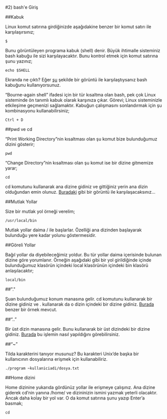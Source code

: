 #2) bash'e Giriş

##Kabuk

Linux komut satırına girdiğinizde aşağıdakine benzer bir komut satırı ile karşılaşırsınız;

`$`

Bunu görüntüleyen programa kabuk (shell) denir. Büyük ihtimalle sisteminiz bash kabuğu ile sizi karşılayacaktır. Bunu kontrol etmek için komut satırına şunu yazınız;

`echo $SHELL`

Ekranda ne çıktı? Eğer [şu](http://unix.reha.us/files/2.1.kabuk_.gif) şekilde bir görüntü ile karşılaştıysanız bash kabuğunu kullanıyorsunuz.

“Bourne-again shell” ifadesi için bir tür kısaltma olan bash, pek çok Linux sisteminde ön tanımlı kabuk olarak karşınıza çıkar. Görevi; Linux sisteminizle etkileşime geçmenizi sağlamaktır. Kabuğun çalışmasını sonlandırmak için şu kombinasyonu kullanabilirsiniz;

`Ctrl + D`

##pwd ve cd

“Print Working Directory”nin kısaltması olan şu komut bize bulunduğumuz dizini gösterir;

`pwd`

“Change Directory”nin kısaltması olan şu komut ise bir dizine gitmemize yarar;

`cd`

cd komutunu kullanarak ana dizine gidiniz ve gittiğiniz yerin ana dizin olduğundan emin olunuz. [Buradaki](http://unix.reha.us/files/2.4.cd-kullan%C4%B1m%C4%B1-2.5-yollar.gif) gibi bir görüntü ile karşılaşacaksınız…

##Mutlak Yollar

Size bir mutlak yol örneği verelim;

`/usr/local/bin`

Mutlak yollar daima / ile başlarlar. Özelliği ana dizinden başlayarak bulunduğu yere kadar yolunu göstermesidir.

##Göreli Yollar

Bağıl yollar da diyebileceğimiz yoldur. Bu tür yollar daima içerisinde bulunan dizine göre yorumlanır. Örneğin aşağıdaki gibi bir yol girildiğinde içinde bulunduğumuz klasörün içindeki local klasörünün içindeki bin klasörü anlaşılacaktır;

`local/bin`

##"."

Şuan bulunduğumuz konum manasına gelir. cd komutunu kullanarak bir dizine gidiniz ve . kullanarak da o dizin içindeki bir dizine gidiniz. [Burada](http://unix.reha.us/files/2.11.-.-kullan%C4%B1m%C4%B1.gif) benzer bir örnek mevcut.

##“..”

Bir üst dizin manasına gelir. Bunu kullanarak bir üst dizindeki bir dizine gidiniz. [Burada](http://unix.reha.us/files/2.8.ciftnoktakullan%C4%B1m%C4%B11.gif) bu işlemin nasıl yapıldığını görebilirsiniz.

##“~”

Tilda karakterini tanıyor musunuz? Bu karakteri Unix’de başka bir kullanıcının dosyalarına erişmek için kullanabiliriz.

`./program ~kullaniciadi/dosya.txt`

##Home dizini

Home dizinine yukarıda gördünüz yollar ile erişmeye çalışınız. Ana dizine giderek cd’nin yanına /home/ ve dizininizin ismini yazmak yeterli olacaktır. Ancak daha kolay bir yol var. O da komut satırına şunu yazıp Enter’a basmak;

`cd`

